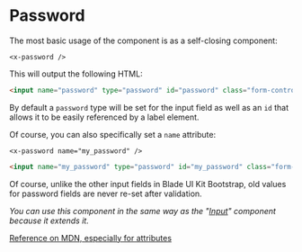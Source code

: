 Password
========

The most basic usage of the component is as a self-closing component:

```blade
<x-password />
```

This will output the following HTML:

```html
<input name="password" type="password" id="password" class="form-control" />
```

By default a `password` type will be set for the input field as well as an `id` that allows it to be easily referenced by a label element.

Of course, you can also specifically set a `name` attribute:

```blade
<x-password name="my_password" />
```

```html
<input name="my_password" type="password" id="my_password" class="form-control" />
```
Of course, unlike the other input fields in Blade UI Kit Bootstrap, old values for password fields are never re-set after validation.

*You can use this component in the same way as the "[Input](./docs/inputs/inputs.md#input)" component because it extends it.*

[Reference on MDN, especially for attributes](https://developer.mozilla.org/en-US/docs/Web/HTML/Element/input/password)
